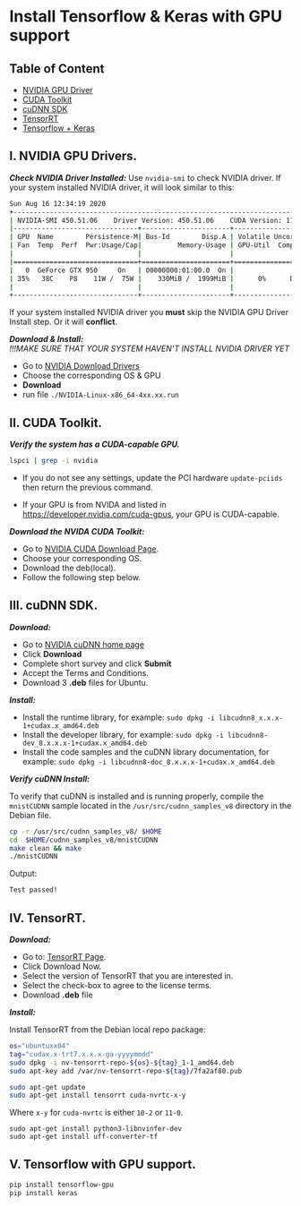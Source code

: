 # Install Tensorflow & Keras with GPU support

## Table of Content

- [NVIDIA GPU Driver](https://github.com/CuteBoiz/)
- [CUDA Toolkit](https://github.com/CuteBoiz/)
- [cuDNN SDK](https://github.com/CuteBoiz/)
- [TensorRT](https://github.com/CuteBoiz/)
- [Tensorflow + Keras](https://github.com/CuteBoiz/)


## I. NVIDIA GPU Drivers.

***Check NVIDIA Driver Installed:***
Use `nvidia-smi` to check NVIDIA driver. If your system installed NVIDIA driver, it will look similar to this:
```sh
Sun Aug 16 12:34:19 2020       
+-----------------------------------------------------------------------------+
| NVIDIA-SMI 450.51.06    Driver Version: 450.51.06    CUDA Version: 11.0     |
|-------------------------------+----------------------+----------------------+
| GPU  Name        Persistence-M| Bus-Id        Disp.A | Volatile Uncorr. ECC |
| Fan  Temp  Perf  Pwr:Usage/Cap|         Memory-Usage | GPU-Util  Compute M. |
|                               |                      |               MIG M. |
|===============================+======================+======================|
|   0  GeForce GTX 950     On   | 00000000:01:00.0  On |                  N/A |
| 35%   38C    P8    11W /  75W |    330MiB /  1999MiB |      0%      Default |
|                               |                      |                  N/A |
+-------------------------------+----------------------+----------------------+
```                                                                             
If your system installed NVIDIA driver you **must** skip the NVIDIA GPU Driver Install step. Or it will **conflict**.

***Download & Install:***  
*!!!MAKE SURE THAT YOUR SYSTEM HAVEN'T INSTALL NVIDIA DRIVER YET*

- Go to [NVIDIA Download Drivers](https://www.nvidia.com/download/index.aspx?lang=en-us)
- Choose the corresponding OS & GPU
- **Download**
- run file `./NVIDIA-Linux-x86_64-4xx.xx.run`

## II. CUDA Toolkit.

***Verify the system has a CUDA-capable GPU.***  

```sh 
lspci | grep -i nvidia
```
- If you do not see any settings, update the PCI hardware `update-pciids` then return the previous command.

- If your GPU is from NVIDA and listed in https://developer.nvidia.com/cuda-gpus, your GPU is CUDA-capable.

***Download the NVIDA CUDA Toolkit:*** 

- Go to [NVIDIA CUDA Download Page](https://developer.nvidia.com/cuda-downloads).
- Choose your corresponding OS.
- Download the deb(local).
- Follow the following step below.

## III. cuDNN SDK.

***Download:***

- Go to [NVIDIA cuDNN home page](https://developer.nvidia.com/cudnn)
- Click **Download**
- Complete short survey and click **Submit**
- Accept the Terms and Conditions.
- Download 3 **.deb** files for Ubuntu.


***Install:***

- Install the runtime library, for example: `sudo dpkg -i libcudnn8_x.x.x-1+cudax.x_amd64.deb`
- Install the developer library, for example: `sudo dpkg -i libcudnn8-dev_8.x.x.x-1+cudax.x_amd64.deb`
- Install the code samples and the cuDNN library documentation, for example: `sudo dpkg -i libcudnn8-doc_8.x.x.x-1+cudax.x_amd64.deb`

***Verify cuDNN Install:***

To verify that cuDNN is installed and is running properly, compile the `mnistCUDNN` sample located in the `/usr/src/cudnn_samples_v8` directory in the Debian file.

```sh
cp -r /usr/src/cudnn_samples_v8/ $HOME
cd  $HOME/cudnn_samples_v8/mnistCUDNN
make clean && make
./mnistCUDNN

```
Output:
```sh 
Test passed!
```

## IV. TensorRT.

***Download:***
- Go to: [TensorRT Page](https://developer.nvidia.com/tensorrt).
- Click Download Now.
- Select the version of TensorRT that you are interested in.
- Select the check-box to agree to the license terms.
- Download **.deb** file 

***Install:*** 

Install TensorRT from the Debian local repo package:
```sh
os="ubuntuxx04"
tag="cudax.x-trt7.x.x.x-ga-yyyymmdd"
sudo dpkg -i nv-tensorrt-repo-${os}-${tag}_1-1_amd64.deb
sudo apt-key add /var/nv-tensorrt-repo-${tag}/7fa2af80.pub

sudo apt-get update
sudo apt-get install tensorrt cuda-nvrtc-x-y
```
Where `x-y` for `cuda-nvrtc` is either `10-2` or `11-0`.

```
sudo apt-get install python3-libnvinfer-dev
sudo apt-get install uff-converter-tf
```

## V. Tensorflow with GPU support. 

```sh
pip install tensorflow-gpu
pip install keras
```










